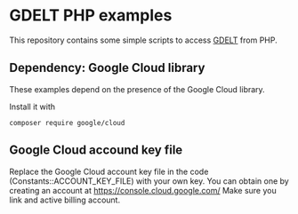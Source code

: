# GDELT PHP examples

This repository contains some simple scripts to access [GDELT](http://www.gdeltproject.org/) from PHP.

## Dependency: Google Cloud library

These examples depend on the presence of the Google Cloud library.

Install it with

    composer require google/cloud

## Google Cloud accound key file

Replace the Google Cloud account key file in the code (Constants::ACCOUNT_KEY_FILE) with your own key.
You can obtain one by creating an account at https://console.cloud.google.com/ Make sure you link and active billing account.


